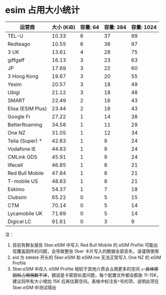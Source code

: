 # esim 占用大小统计

| 运营商            | 大小 (KiB) | 容量: 64 | 容量: 384 | 容量: 1024 |
| ------------- | ------- | ------ | ------- | -------- |
| TEL-U             | 10.33   | 6      | 37      | 99       |
| Redteago          | 10.55   | 6      | 36      | 97       |
| 3 UK              | 13.61   | 4      | 28      | 75       |
| giffgaff          | 16.13   | 3      | 23      | 63       |
| JP                | 17.69   | 3      | 22      | 60       |
| 3 Hong Kong       | 19.67   | 3      | 20      | 55       |
| Yesim             | 20.57   | 3      | 18      | 49       |
| Ubigi             | 21.12   | 3      | 18      | 48       |
| SMART             | 22.49   | 2      | 16      | 43       |
| Elisa (ESIM Plus) | 23.44   | 2      | 16      | 43       |
| Google Fi         | 27.22   | 1      | 14      | 38       |
| BetterRoaming     | 34.58   | 1      | 11      | 29       |
| One NZ            | 31.05   | 1      | 12      | 34       |
| Telia (Super) *   | 42.63   | 1      | 9       | 24       |
| Vodafone IE       | 44.63   | 1      | 9       | 24       |
| CMLink GDS        | 45.91   | 1      | 9       | 24       |
| lifecell          | 46.85   | 1      | 8       | 21       |
| Red Bull Mobile   | 47.84   | 1      | 8       | 21       |
| T-mobile US       | 48.63   | 1      | 8       | 21       |
| Eskimo            | 54.37   | 1      | 7       | 18       |
| Clubsim           | 65.22   | 0      | 5       | 15       |
| CTM               | 70.14   | 0      | 5       | 14       |
| Lycamobile UK     | 71.69   | 0      | 5       | 14       |
| Digicel LC        | 91.61   | 0      | 3       | 9        |

注：
1. 目前有群友报告 5ber.eSIM 中写入 Red Bull Mobile 的 eSIM Profile 可能出现覆盖固件的问题，会导致整张 5ber 卡片写入的数据全部丢失，请谨慎使用
2. eid 为 `890860` 开头的 5ber.eSIM 和 eSIM.me 无法正常写入 One NZ 的 eSIM Profile
3. 5ber.eSIM 中存入 eSIM Profile 相较于其他介质会占用更多的空间 ~~，具体原因和占用倍数不详~~，据说是卡密钥长度问题，每个配置文件都会膨胀 11-15K，建议将所有大小增加 15K 后再估算空间。表格中标注有`*`号的项，说明此项在 5ber.eSIM 中测试得出
